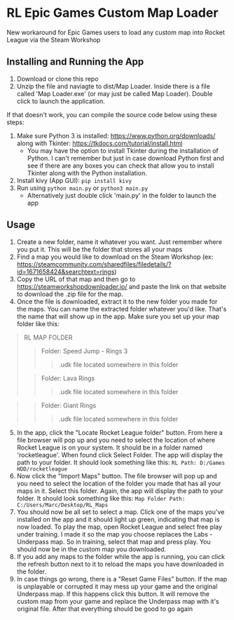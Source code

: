 ﻿# RL Epic Games Custom Map Loader
New workaround for Epic Games users to load any custom map into Rocket League via the Steam Workshop

## Installing and Running the App
1. Download or clone this repo
2. Unzip the file and naviagte to dist/Map Loader. Inside there is a file called 'Map Loader.exe' (or may just be called Map Loader). Double click to launch the application.

If that doesn't work, you can compile the source code below using these steps:
1. Make sure Python 3 is installed: https://www.python.org/downloads/ along with Tkinter: https://tkdocs.com/tutorial/install.html
	- You may have the option to install Tkinter during the installation of Python. I can't remember but just in case download Python first and see if there are any boxes you can check that allow you to install Tkinter along with the Python installation.
2. Install kivy (App GUI): `pip install kivy`
3. Run using `python main.py` or `python3 main.py`
	- Alternatively just double click 'main.py' in the folder to launch the app

## Usage
1. Create a new folder, name it whatever you want. Just remember where you put it. This will be the folder that stores all your maps
2. Find a map you would like to download on the Steam Workshop (ex: https://steamcommunity.com/sharedfiles/filedetails/?id=1671658424&searchtext=rings)
3. Copy the URL of that map and then go to https://steamworkshopdownloader.io/ and paste the link on that website to download the .zip file for the map. 
4. Once the file is downloaded, extract it to the new folder you made for the maps. You can name the extracted folder whatever you'd like. That's the name that will show up in the app. Make sure you set up your map folder like this:
>RL MAP FOLDER
>>Folder: Speed Jump - Rings 3
>>> .udk file located somewhere in this folder
>
>>Folder: Lava Rings
>>> .udk file located somewhere in this folder

>>Folder: Giant Rings
>>> .udk file located somewhere in this folder

5. In the app, click the "Locate Rocket League folder" button. From here a file browser will pop up and you need to select the location of where Rocket League is on your system. It should be in a folder named 'rocketleague'. When found click Select Folder. The app will display the path to your folder. It should look something like this: `RL Path: D:/Games HDD/rocketleague`
6. Now click the "Import Maps" button. The file browser will pop up and you need to select the location of the folder you made that has all your maps in it. Select this folder. Again, the app will display the path to your folder. It should look something like this: `Map Folder Path: C:/Users/Marc/Desktop/RL_Maps`
7. You should now be all set to select a map. Click one of the maps you've installed on the app and it should light up green, indicating that map is now loaded. To play the map, open Rocket League and select free play under training. I made it so the map you choose replaces the Labs - Underpass map. So in training, select that map and press play. You should now be in the custom map you downloaded.
8. If you add any maps to the folder while the app is running, you can click the refresh button next to it to reload the maps you have downloaded in the folder.
9. In case things go wrong, there is a "Reset Game Files" button. If the map is unplayable or corrupted it may mess up your game and the original Underpass map. If this happens click this button. It will remove the custom map from your game and replace the Underpass map with it's original file. After that everything should be good to go again 

